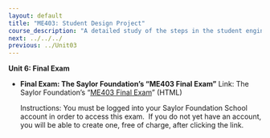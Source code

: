 ```yaml
---
layout: default
title: "ME403: Student Design Project"
course_description: "A detailed study of the steps in the student engineering design process. Topics include project management formalisms, project economics, intellectual property and ethical issues, design evaluation and communication, quality management and cost reduction, and case studies."
next: ../../../
previous: ../Unit03
---
```

**Unit 6: Final Exam** <span id="6"></span> 
-   **Final Exam: The Saylor Foundation’s “ME403 Final Exam”**
    Link: The Saylor Foundation’s “[ME403 Final
    Exam](http://school.saylor.org/mod/quiz/view.php?id=1008)” (HTML)  
      
     Instructions: You must be logged into your Saylor Foundation School
    account in order to access this exam.  If you do not yet have an
    account, you will be able to create one, free of charge, after
    clicking the link.


